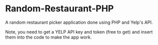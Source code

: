 Random-Restaurant-PHP
=====================

A random restaurant picker application done using PHP and Yelp's API. 

Note, you need to get a YELP API key and token (free to get) and insert them into the code to make the app work. 
